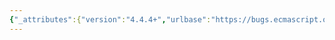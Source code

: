 ```yaml
---
{"_attributes":{"version":"4.4.4+","urlbase":"https://bugs.ecmascript.org/","maintainer":"dherman@mozilla.com"},"bug":{"bug_id":3423,"creation_ts":"2014-12-08 12:16:00 -0800","short_desc":"21.2.5.3 get RegExp.prototype.flags ( ): flags are not sorted alphabetically","delta_ts":"2014-12-23 20:23:29 -0800","product":"Draft for 6th Edition","component":"technical issue","version":"Rev 29: December 06, 2014 Draft","rep_platform":"All","op_sys":"All","bug_status":"RESOLVED","resolution":"FIXED","priority":"Normal","bug_severity":"normal","everconfirmed":true,"reporter":{"uid":"claude.pache","name":"Claude Pache"},"assigned_to":{"uid":"allen","name":"Allen Wirfs-Brock"},"cc":"mathias","long_desc":[{"commentid":10958,"comment_count":0,"who":{"uid":"claude.pache","name":"Claude Pache"},"bug_when":"2014-12-08 12:16:38 -0800","thetext":"21.2.5.3 get RegExp.prototype.flags ( )\n\nThe rev29 order of the flags is \"gimyu\"; the alphabetical one is \"gimuy\"."},{"commentid":10967,"comment_count":1,"who":{"uid":"allen","name":"Allen Wirfs-Brock"},"bug_when":"2014-12-08 14:54:39 -0800","thetext":"fixed in rev30 editor's draft"},{"commentid":11183,"comment_count":2,"who":{"uid":"allen","name":"Allen Wirfs-Brock"},"bug_when":"2014-12-23 20:23:29 -0800","thetext":"fixed in rev30"}]}}
---
```

